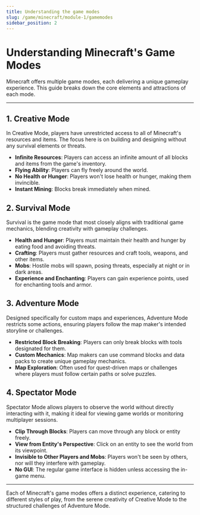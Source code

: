 ```yaml
---
title: Understanding the game modes
slug: /game/minecraft/module-1/gamemodes
sidebar_position: 2
---
```


# Understanding Minecraft's Game Modes

Minecraft offers multiple game modes, each delivering a unique gameplay experience. This guide breaks down the core elements and attractions of each mode.

---

## 1. Creative Mode

In Creative Mode, players have unrestricted access to all of Minecraft's resources and items. The focus here is on building and designing without any survival elements or threats.

* **Infinite Resources**: Players can access an infinite amount of all blocks and items from the game's inventory.
* **Flying Ability**: Players can fly freely around the world.
* **No Health or Hunger**: Players won't lose health or hunger, making them invincible.
* **Instant Mining**: Blocks break immediately when mined.

## 2. Survival Mode

Survival is the game mode that most closely aligns with traditional game mechanics, blending creativity with gameplay challenges.

* **Health and Hunger**: Players must maintain their health and hunger by eating food and avoiding threats.
* **Crafting**: Players must gather resources and craft tools, weapons, and other items.
* **Mobs**: Hostile mobs will spawn, posing threats, especially at night or in dark areas.
* **Experience and Enchanting**: Players can gain experience points, used for enchanting tools and armor.

## 3. Adventure Mode

Designed specifically for custom maps and experiences, Adventure Mode restricts some actions, ensuring players follow the map maker's intended storyline or challenges.

* **Restricted Block Breaking**: Players can only break blocks with tools designated for them.
* **Custom Mechanics**: Map makers can use command blocks and data packs to create unique gameplay mechanics.
* **Map Exploration**: Often used for quest-driven maps or challenges where players must follow certain paths or solve puzzles.

## 4. Spectator Mode

Spectator Mode allows players to observe the world without directly interacting with it, making it ideal for viewing game worlds or monitoring multiplayer sessions.

* **Clip Through Blocks**: Players can move through any block or entity freely.
* **View from Entity's Perspective**: Click on an entity to see the world from its viewpoint.
* **Invisible to Other Players and Mobs**: Players won't be seen by others, nor will they interfere with gameplay.
* **No GUI**: The regular game interface is hidden unless accessing the in-game menu.

---

Each of Minecraft's game modes offers a distinct experience, catering to different styles of play, from the serene creativity of Creative Mode to the structured challenges of Adventure Mode.